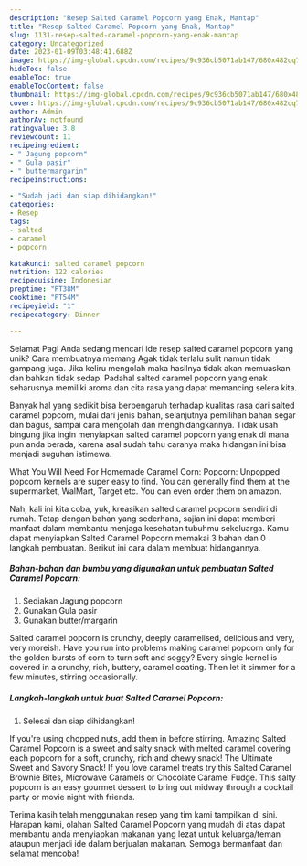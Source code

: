 ```yaml
---
description: "Resep Salted Caramel Popcorn yang Enak, Mantap"
title: "Resep Salted Caramel Popcorn yang Enak, Mantap"
slug: 1131-resep-salted-caramel-popcorn-yang-enak-mantap
category: Uncategorized
date: 2023-01-09T03:48:41.688Z
image: https://img-global.cpcdn.com/recipes/9c936cb5071ab147/680x482cq70/salted-caramel-popcorn-foto-resep-utama.jpg
hideToc: false
enableToc: true
enableTocContent: false
thumbnail: https://img-global.cpcdn.com/recipes/9c936cb5071ab147/680x482cq70/salted-caramel-popcorn-foto-resep-utama.jpg
cover: https://img-global.cpcdn.com/recipes/9c936cb5071ab147/680x482cq70/salted-caramel-popcorn-foto-resep-utama.jpg
author: Admin
authorAv: notfound
ratingvalue: 3.8
reviewcount: 11
recipeingredient:
- " Jagung popcorn"
- " Gula pasir"
- " buttermargarin"
recipeinstructions:

- "Sudah jadi dan siap dihidangkan!"
categories:
- Resep
tags:
- salted
- caramel
- popcorn

katakunci: salted caramel popcorn 
nutrition: 122 calories
recipecuisine: Indonesian
preptime: "PT38M"
cooktime: "PT54M"
recipeyield: "1"
recipecategory: Dinner

---
```



Selamat Pagi Anda sedang mencari ide resep salted caramel popcorn yang unik? Cara membuatnya memang Agak tidak terlalu sulit namun tidak gampang juga. Jika keliru mengolah maka hasilnya tidak akan memuaskan dan bahkan tidak sedap. Padahal salted caramel popcorn yang enak seharusnya memiliki aroma dan cita rasa yang dapat memancing selera kita.


Banyak hal yang sedikit bisa berpengaruh terhadap kualitas rasa dari salted caramel popcorn, mulai dari jenis bahan, selanjutnya pemilihan bahan segar dan bagus, sampai cara mengolah dan menghidangkannya. Tidak usah bingung jika ingin menyiapkan salted caramel popcorn yang enak di mana pun anda berada, karena asal sudah tahu caranya maka hidangan ini bisa menjadi suguhan istimewa.

What You Will Need For Homemade Caramel Corn: Popcorn: Unpopped popcorn kernels are super easy to find. You can generally find them at the supermarket, WalMart, Target etc. You can even order them on amazon.


Nah, kali ini kita coba, yuk, kreasikan salted caramel popcorn sendiri di rumah. Tetap dengan bahan yang sederhana, sajian ini dapat memberi manfaat dalam membantu menjaga kesehatan tubuhmu sekeluarga. Kamu dapat menyiapkan Salted Caramel Popcorn memakai 3 bahan dan 0 langkah pembuatan. Berikut ini cara dalam membuat hidangannya.

<!--inarticleads1-->

##### Bahan-bahan dan bumbu yang digunakan untuk pembuatan Salted Caramel Popcorn:

1. Sediakan  Jagung popcorn
1. Gunakan  Gula pasir
1. Gunakan  butter/margarin


Salted caramel popcorn is crunchy, deeply caramelised, delicious and very, very moreish. Have you run into problems making caramel popcorn only for the golden bursts of corn to turn soft and soggy? Every single kernel is covered in a crunchy, rich, buttery, caramel coating. Then let it simmer for a few minutes, stirring occasionally. 

<!--inarticleads2-->

##### Langkah-langkah untuk buat Salted Caramel Popcorn:


1. Selesai dan siap dihidangkan!

If you&#39;re using chopped nuts, add them in before stirring. Amazing Salted Caramel Popcorn is a sweet and salty snack with melted caramel covering each popcorn for a soft, crunchy, rich and chewy snack! The Ultimate Sweet and Savory Snack! If you love caramel treats try this Salted Caramel Brownie Bites, Microwave Caramels or Chocolate Caramel Fudge. This salty popcorn is an easy gourmet dessert to bring out midway through a cocktail party or movie night with friends. 

Terima kasih telah menggunakan resep yang tim kami tampilkan di sini. Harapan kami, olahan Salted Caramel Popcorn yang mudah di atas dapat membantu anda menyiapkan makanan yang lezat untuk keluarga/teman ataupun menjadi ide dalam berjualan makanan. Semoga bermanfaat dan selamat mencoba!
